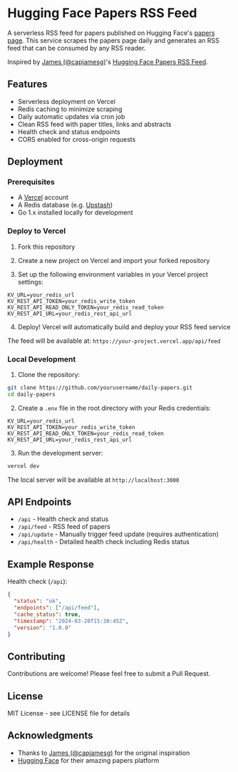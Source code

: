 # Hugging Face Papers RSS Feed

A serverless RSS feed for papers published on Hugging Face's [papers page](https://huggingface.co/papers). This service scrapes the papers page daily and generates an RSS feed that can be consumed by any RSS reader.

Inspired by [James (@capjamesg)](https://github.com/capjamesg)'s [Hugging Face Papers RSS Feed](https://github.com/capjamesg/hugging-face-papers-rss).

## Features

- Serverless deployment on Vercel
- Redis caching to minimize scraping
- Daily automatic updates via cron job
- Clean RSS feed with paper titles, links and abstracts
- Health check and status endpoints
- CORS enabled for cross-origin requests

## Deployment

### Prerequisites

- A [Vercel](https://vercel.com) account
- A Redis database (e.g. [Upstash](https://upstash.com))
- Go 1.x installed locally for development

### Deploy to Vercel

1. Fork this repository

2. Create a new project on Vercel and import your forked repository

3. Set up the following environment variables in your Vercel project settings:
```env
KV_URL=your_redis_url
KV_REST_API_TOKEN=your_redis_write_token  
KV_REST_API_READ_ONLY_TOKEN=your_redis_read_token
KV_REST_API_URL=your_redis_rest_api_url
```

4. Deploy! Vercel will automatically build and deploy your RSS feed service

The feed will be available at: `https://your-project.vercel.app/api/feed`

### Local Development

1. Clone the repository:
```bash
git clone https://github.com/yourusername/daily-papers.git
cd daily-papers
```

2. Create a `.env` file in the root directory with your Redis credentials:
```env
KV_URL=your_redis_url
KV_REST_API_TOKEN=your_redis_write_token
KV_REST_API_READ_ONLY_TOKEN=your_redis_read_token
KV_REST_API_URL=your_redis_rest_api_url
```

3. Run the development server:
```bash
vercel dev
```

The local server will be available at `http://localhost:3000`

## API Endpoints

- `/api` - Health check and status
- `/api/feed` - RSS feed of papers
- `/api/update` - Manually trigger feed update (requires authentication)
- `/api/health` - Detailed health check including Redis status

## Example Response

Health check (`/api`):
```json
{
  "status": "ok",
  "endpoints": ["/api/feed"],
  "cache_status": true,
  "timestamp": "2024-03-20T15:30:45Z",
  "version": "1.0.0"
}
```

## Contributing

Contributions are welcome! Please feel free to submit a Pull Request.

## License

MIT License - see LICENSE file for details

## Acknowledgments

- Thanks to [James (@capjamesg)](https://github.com/capjamesg) for the original inspiration
- [Hugging Face](https://huggingface.co) for their amazing papers platform
